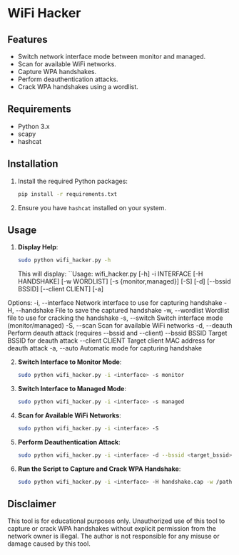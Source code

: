 # WiFi Hacker
 


## Features

- Switch network interface mode between monitor and managed.
- Scan for available WiFi networks.
- Capture WPA handshakes.
- Perform deauthentication attacks.
- Crack WPA handshakes using a wordlist.

## Requirements

- Python 3.x
- scapy
- hashcat

## Installation

1. Install the required Python packages:
    ```sh
    pip install -r requirements.txt
    ```

2. Ensure you have `hashcat` installed on your system.

## Usage

1. **Display Help**:
    ```sh
    sudo python wifi_hacker.py -h
    ```

    This will display:
    ``Usage: wifi_hacker.py [-h] -i INTERFACE [-H HANDSHAKE] [-w WORDLIST] [-s {monitor,managed}] [-S] [-d] [--bssid BSSID] [--client CLIENT] [-a]

Options:
  -i, --interface          Network interface to use for capturing handshake
  -H, --handshake          File to save the captured handshake
  -w, --wordlist           Wordlist file to use for cracking the handshake
  -s, --switch             Switch interface mode (monitor/managed)
  -S, --scan               Scan for available WiFi networks
  -d, --deauth             Perform deauth attack (requires --bssid and --client)
  --bssid BSSID            Target BSSID for deauth attack
  --client CLIENT          Target client MAC address for deauth attack
  -a, --auto               Automatic mode for capturing handshake

2. **Switch Interface to Monitor Mode**:
    ```sh
    sudo python wifi_hacker.py -i <interface> -s monitor
    ```

3. **Switch Interface to Managed Mode**:
    ```sh
    sudo python wifi_hacker.py -i <interface> -s managed
    ```

4. **Scan for Available WiFi Networks**:
    ```sh
    sudo python wifi_hacker.py -i <interface> -S
    ```

5. **Perform Deauthentication Attack**:
    ```sh
    sudo python wifi_hacker.py -i <interface> -d --bssid <target_bssid> --client <target_client_mac>
    ```

6. **Run the Script to Capture and Crack WPA Handshake**:
    ```sh
    sudo python wifi_hacker.py -i <interface> -H handshake.cap -w /path/to/wordlist.txt
    ```

## Disclaimer

This tool is for educational purposes only. Unauthorized use of this tool to capture or crack WPA handshakes without explicit permission from the network owner is illegal. The author is not responsible for any misuse or damage caused by this tool.



